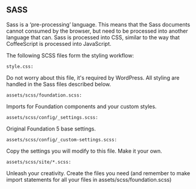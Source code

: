 ## SASS

Sass is a ‘pre-processing’ language. This means that the Sass documents cannot consumed by the browser, but need to be processed into another language that can. Sass is processed into CSS, similar to the way that CoffeeScript is processed into JavaScript.

The following SCSS files form the styling workflow:

```
style.css:
```

Do not worry about this file, it's required by WordPress. All styling are handled in the Sass files described below.

```
assets/scss/foundation.scss:
```

Imports for Foundation components and your custom styles.

```
assets/scss/config/_settings.scss:
```

Original Foundation 5 base settings.

```
assets/scss/config/_custom-settings.scss:
```

Copy the settings you will modify to this file. Make it your own.

```
assets/scss/site/*.scss:
```

Unleash your creativity. Create the files you need (and remember to make import statements for all your files in assets/scss/foundation.scss)